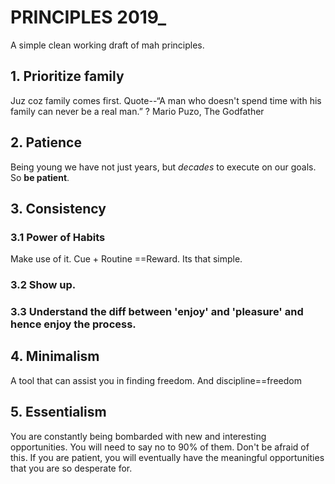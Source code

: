# PRINCIPLES 2019_
A simple clean working draft of mah principles.

## 1. Prioritize family
Juz coz family comes first. Quote--“A man who doesn't spend time with his family can never be a real man.” 
? Mario Puzo, The Godfather

## 2. Patience
Being young we have not just years, but _decades_ to execute on our goals. So **be patient**.

## 3. Consistency
###   3.1 Power of Habits
Make use of it. Cue + Routine ==Reward. Its that simple.
###   3.2 Show up.
###   3.3 Understand the diff between 'enjoy' and 'pleasure' and hence enjoy the process.

## 4. Minimalism
A tool that can assist you in finding freedom. And discipline==freedom

## 5. Essentialism
You are constantly being bombarded with new and interesting opportunities. You will need to say no to 90% of them. Don't be afraid of this. If you are patient, you will eventually have the meaningful opportunities that you are so desperate for.


